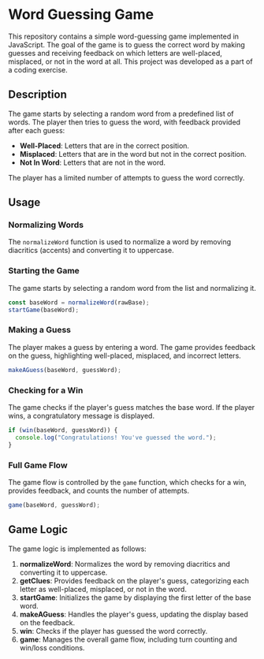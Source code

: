# Word Guessing Game

This repository contains a simple word-guessing game implemented in JavaScript. The goal of the game is to guess the correct word by making guesses and receiving feedback on which letters are well-placed, misplaced, or not in the word at all. This project was developed as a part of a coding exercise.

## Description

The game starts by selecting a random word from a predefined list of words. The player then tries to guess the word, with feedback provided after each guess:

- **Well-Placed**: Letters that are in the correct position.
- **Misplaced**: Letters that are in the word but not in the correct position.
- **Not In Word**: Letters that are not in the word.

The player has a limited number of attempts to guess the word correctly.

## Usage

### Normalizing Words

The `normalizeWord` function is used to normalize a word by removing diacritics (accents) and converting it to uppercase.


### Starting the Game

The game starts by selecting a random word from the list and normalizing it.

```javascript
const baseWord = normalizeWord(rawBase);
startGame(baseWord);
```

### Making a Guess

The player makes a guess by entering a word. The game provides feedback on the guess, highlighting well-placed, misplaced, and incorrect letters.

```javascript
makeAGuess(baseWord, guessWord);
```

### Checking for a Win

The game checks if the player's guess matches the base word. If the player wins, a congratulatory message is displayed.

```javascript
if (win(baseWord, guessWord)) {
  console.log("Congratulations! You've guessed the word.");
}
```

### Full Game Flow

The game flow is controlled by the `game` function, which checks for a win, provides feedback, and counts the number of attempts.

```javascript
game(baseWord, guessWord);
```

## Game Logic

The game logic is implemented as follows:

1. **normalizeWord**: Normalizes the word by removing diacritics and converting it to uppercase.
2. **getClues**: Provides feedback on the player's guess, categorizing each letter as well-placed, misplaced, or not in the word.
3. **startGame**: Initializes the game by displaying the first letter of the base word.
4. **makeAGuess**: Handles the player's guess, updating the display based on the feedback.
5. **win**: Checks if the player has guessed the word correctly.
6. **game**: Manages the overall game flow, including turn counting and win/loss conditions.

